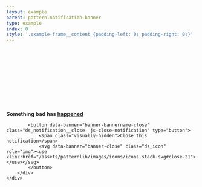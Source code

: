 ```yaml
---
layout: example
parent: pattern.notification-banner
type: example
index: 0
style: '.example-frame__content {padding-left: 0; padding-right: 0;}'
---
```


<div class="ds_notification  ds_notification--negative">
    <div class="ds_wrapper">
        <div class="ds_notification__content  ds_notification__content--has-close">
            <div class="ds_notification__text">
                <span class="ds_notification__icon" aria-hidden="true">
                    <svg class="ds_icon" role="img"><use xlink:href="/assets/patternlib/images/icons/icons.stack.svg#bang-21"></use></svg>
                </span>
                <p class="ds_notification__text"><strong>Something bad has <a data-banner="banner-bannername-link" href="#">happened</a></strong></p>
            </div>

            <button data-banner="banner-bannername-close" class="ds_notification__close  js-close-notification" type="button">
                <span class="visually-hidden">Close this notification</span>
                <svg data-banner="banner-close" class="ds_icon" role="img"><use xlink:href="/assets/patternlib/images/icons/icons.stack.svg#close-21"></use></svg>
            </button>
        </div>
    </div>
</div>
